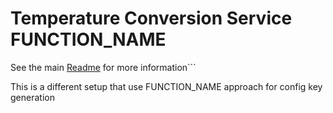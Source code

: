 # Temperature Conversion Service FUNCTION_NAME

See the main [Readme](../conversion-workflow/README.md) for more information```

This is a different setup that use FUNCTION_NAME approach for config key generation

